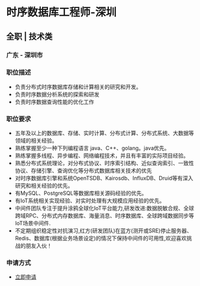 
# 时序数据库工程师-深圳
## 全职  |  技术类
### 广东 - 深圳市

### 职位描述
- 负责分布式时序数据库存储和计算相关的研究和开发。
- 负责时序数据分析系统的探索和研发
- 负责时序数据查询性能的优化工作
### 职位要求
- 五年及以上的数据库、存储、实时计算、分布式计算、分布式系统、大数据等领域的相关经验。
- 熟练掌握至少一种下列编程语言 java、C++、golang。java优先。
- 熟练掌握多线程、异步编程、网络编程技术，并且有丰富的实际项目经验。
- 熟悉分布式系统理论，对分布式协议、时序索引结构、近似查询索引、一致性协议、存储引擎、查询优化等分布式数据库相关技术的优先
- 对时序数据库引擎和系统OpenTSDB、Kairosdb、InfluxDB、Druid等有深入研究和相关经验的优先。
- 有MySQL、PostgreSQL等数据库相关源码经验的优先。
- 有IoT系统相关实现经验、对实时处理有大规模应用经验的优先。
- 中间件团队专注于提升涂鸦全球化IoT平台能力,研发改进:数据脱敏合规、全球跨域RPC、分布式内存数据库、海量消息、时序数据库、全球跨域数据同步等IoT场景中间件.
- 不定期组织稳定性对抗演习,红方(研发团队)在蓝方(测开或SRE)停止服务器、Redis、数据库(根据业务场景设定)的情况下保持中间件的可用性,欢迎喜欢挑战的朋友入伙！
### 申请方式
- <a href="mailto:hr@tuya.com?subject=求职简历-时序数据库工程师-深圳-来自GitHub">立即申请</a>